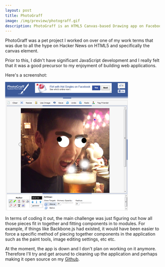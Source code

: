 ```yaml
---
layout: post
title: PhotoGraff
image: /img/preview/photograff.gif
description: PhotoGraff is an HTML5 Canvas-based Drawing app on Facebook
---
```


PhotoGraff was a pet project I worked on over one of my work terms that was due to
all the hype on Hacker News on HTML5 and specifically the canvas element.

Prior to this, I didn't have significant JavaScript development and I
really felt that it was a good precursor to my enjoyment of building web
applications.

Here's a screenshot:

![PhotoGraff](/img/photograff.png)

In terms of coding it out, the main challenge was just figuring out how
all those pieces fit in together and fitting components in to modules.
For example, if things like Backbone.js had existed, it would have been
easier to force a specific method of piecing together components in the
application such as the paint tools, image editing settings, etc etc.

At the moment, the app is down and I don't plan on working on it
anymore. Therefore I'll try and get around to cleaning up the
application and perhaps making it open source on my [Github](https://github.com/jkao/).
